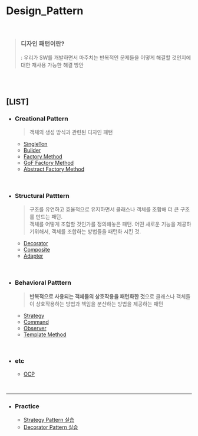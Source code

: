 # Design_Pattern
<br>

> ###  디자인 패턴이란? 
> : 우리가 SW를 개발하면서 마주치는 반복적인 문제들을 어떻게 해결할 것인지에 대한 재사용 가능한 해결 방안

<br>
<br>

## [LIST]
+ ### Creational Pattern
  > 객체의 생성 방식과 관련된 디자인 패턴
  
  + <a href="Creational Pattern/Singleton.md">SingleTon</a>
  + <a href="Creational Pattern/Builder.md">Builder</a>
  + <a href="Creational Pattern/Factory Method.md">Factory Method</a>
  + <a href="Creational Pattern/GoF Factory Method.md">GoF Factory Method</a>
  + <a href="Creational Pattern/Abstract Factory Method.md">Abstract Factory Method</a>
<br>

+ ### Structural Patttern
  > 구조를 유연하고 효율적으로 유지하면서 클래스나 객체를 조합해 더 큰 구조를 만드는 패턴.  
  > 객체를 어떻게 조합할 것인가를 정의해놓은 패턴. 어떤 새로운 기능을 제공하기위해서, 객체를 조합하는 방법들을 패턴화 시킨 것.
  
  + <a href="Structural Pattern/Decorator Pattern.md">Decorator</a>
  + <a href="Structural Pattern/Composite Pattern.md">Composite</a>
  + <a href="Structural Pattern/Adapter Pattern.md">Adapter</a>
  
<br>

+ ### Behavioral Patttern
  > **반복적으로 사용되는 객체들의 상호작용을 패턴화한 것**으로 클래스나 객체들이 상호작용하는 방법과 책임을 분산하는 방법을 제공하는 패턴

  + <a href="Behavioral pattern/Strategy.md">Strategy</a>
  + <a href="Behavioral pattern/Command.md">Command</a>
  + <a href="Behavioral pattern/Observer.md">Observer</a>
  + <a href="Behavioral pattern/Template Method.md">Template Method</a>
<br>

+ ### etc
  
  + <a href="etc/OCP.md">OCP</a>


<br>
<hr>

+ ### Practice

  + <a href="Practice/Strategy Pattern.md">Strategy Pattern 실습</a>
  + <a href="Practice/Decorator Pattern.md">Decorator Pattern 실습</a>
<br>
<br>
